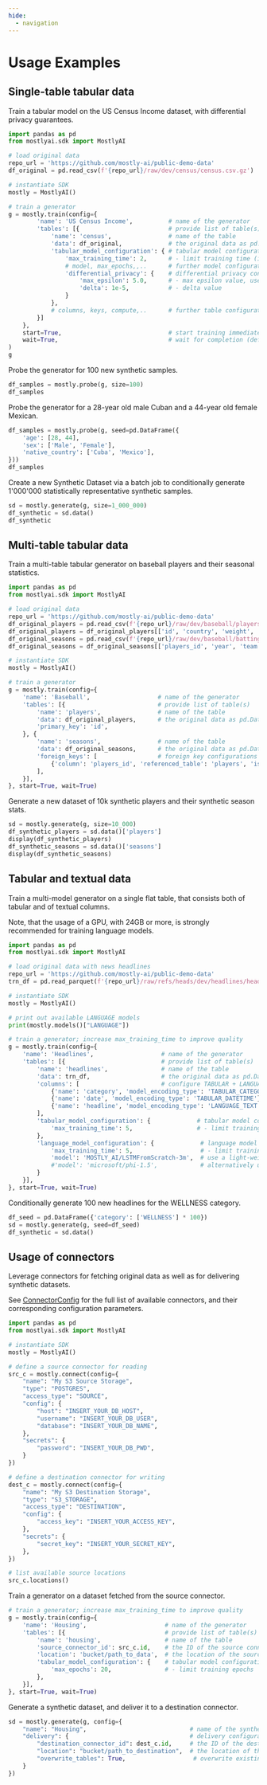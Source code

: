 ```yaml
---
hide:
  - navigation
---
```


# Usage Examples

## Single-table tabular data

Train a tabular model on the US Census Income dataset, with differential privacy guarantees.

```python
import pandas as pd
from mostlyai.sdk import MostlyAI

# load original data
repo_url = 'https://github.com/mostly-ai/public-demo-data'
df_original = pd.read_csv(f'{repo_url}/raw/dev/census/census.csv.gz')

# instantiate SDK
mostly = MostlyAI()

# train a generator
g = mostly.train(config={
        'name': 'US Census Income',          # name of the generator
        'tables': [{                         # provide list of table(s)
            'name': 'census',                # name of the table
            'data': df_original,             # the original data as pd.DataFrame
            'tabular_model_configuration': { # tabular model configuration (optional)
                'max_training_time': 2,      # - limit training time (in minutes)
                # model, max_epochs,,..      # further model configurations (optional)
                'differential_privacy': {    # differential privacy configuration (optional)
                    'max_epsilon': 5.0,      # - max epsilon value, used as stopping criterion
                    'delta': 1e-5,           # - delta value
                }
            },
            # columns, keys, compute,..      # further table configurations (optional)
        }]
    },
    start=True,                              # start training immediately (default: True)
    wait=True,                               # wait for completion (default: True)
)
g
```

Probe the generator for 100 new synthetic samples.
```python
df_samples = mostly.probe(g, size=100)
df_samples
```

Probe the generator for a 28-year old male Cuban and a 44-year old female Mexican.
```python
df_samples = mostly.probe(g, seed=pd.DataFrame({
    'age': [28, 44],
    'sex': ['Male', 'Female'],
    'native_country': ['Cuba', 'Mexico'],
}))
df_samples
```

Create a new Synthetic Dataset via a batch job to conditionally generate 1'000'000 statistically representative synthetic samples.

```python
sd = mostly.generate(g, size=1_000_000)
df_synthetic = sd.data()
df_synthetic
```

## Multi-table tabular data

Train a multi-table tabular generator on baseball players and their seasonal statistics.

```python
import pandas as pd
from mostlyai.sdk import MostlyAI

# load original data
repo_url = 'https://github.com/mostly-ai/public-demo-data'
df_original_players = pd.read_csv(f'{repo_url}/raw/dev/baseball/players.csv.gz')
df_original_players = df_original_players[['id', 'country', 'weight', 'height']]
df_original_seasons = pd.read_csv(f'{repo_url}/raw/dev/baseball/batting.csv.gz')
df_original_seasons = df_original_seasons[['players_id', 'year', 'team', 'G', 'AB', 'HR']]

# instantiate SDK
mostly = MostlyAI()

# train a generator
g = mostly.train(config={
    'name': 'Baseball',                   # name of the generator
    'tables': [{                          # provide list of table(s)
        'name': 'players',                # name of the table
        'data': df_original_players,      # the original data as pd.DataFrame
        'primary_key': 'id',
    }, {
        'name': 'seasons',                # name of the table
        'data': df_original_seasons,      # the original data as pd.DataFrame
        'foreign_keys': [                 # foreign key configurations
            {'column': 'players_id', 'referenced_table': 'players', 'is_context': True},
        ],
    }],
}, start=True, wait=True)
```

Generate a new dataset of 10k synthetic players and their synthetic season stats.
```python
sd = mostly.generate(g, size=10_000)
df_synthetic_players = sd.data()['players']
display(df_synthetic_players)
df_synthetic_seasons = sd.data()['seasons']
display(df_synthetic_seasons)
```

## Tabular and textual data

Train a multi-model generator on a single flat table, that consists both of tabular and of textual columns.

Note, that the usage of a GPU, with 24GB or more, is strongly recommended for training language models.

```python
import pandas as pd
from mostlyai.sdk import MostlyAI

# load original data with news headlines
repo_url = 'https://github.com/mostly-ai/public-demo-data'
trn_df = pd.read_parquet(f'{repo_url}/raw/refs/heads/dev/headlines/headlines.parquet')

# instantiate SDK
mostly = MostlyAI()

# print out available LANGUAGE models
print(mostly.models()["LANGUAGE"])

# train a generator; increase max_training_time to improve quality
g = mostly.train(config={
    'name': 'Headlines',                   # name of the generator
    'tables': [{                           # provide list of table(s)
        'name': 'headlines',               # name of the table
        'data': trn_df,                    # the original data as pd.DataFrame
        'columns': [                       # configure TABULAR + LANGUAGE cols
            {'name': 'category', 'model_encoding_type': 'TABULAR_CATEGORICAL'},
            {'name': 'date', 'model_encoding_type': 'TABULAR_DATETIME'},
            {'name': 'headline', 'model_encoding_type': 'LANGUAGE_TEXT'},
        ],
        'tabular_model_configuration': {             # tabular model configuration (optional)
            'max_training_time': 5,                  # - limit training time (in minutes)
        },
        'language_model_configuration': {             # language model configuration (optional)
            'max_training_time': 5,                   # - limit training time (in minutes)
            'model': 'MOSTLY_AI/LSTMFromScratch-3m',  # use a light-weight LSTM model, trained from scratch (GPU recommended)
            #'model': 'microsoft/phi-1.5',            # alternatively use a pre-trained HF-hosted LLM model (GPU required)
        }
    }],
}, start=True, wait=True)
```

Conditionally generate 100 new headlines for the WELLNESS category.

```python
df_seed = pd.DataFrame({'category': ['WELLNESS'] * 100})
sd = mostly.generate(g, seed=df_seed)
df_synthetic = sd.data()
```

## Usage of connectors

Leverage connectors for fetching original data as well as for delivering synthetic datasets.

See [ConnectorConfig](../api_domain/#mostlyai.sdk.domain.ConnectorConfig) for the full list of available connectors, and their corresponding configuration parameters.

```python
import pandas as pd
from mostlyai.sdk import MostlyAI

# instantiate SDK
mostly = MostlyAI()

# define a source connector for reading
src_c = mostly.connect(config={
    "name": "My S3 Source Storage",
    "type": "POSTGRES",
    "access_type": "SOURCE",
    "config": {
        "host": "INSERT_YOUR_DB_HOST",
        "username": "INSERT_YOUR_DB_USER",
        "database": "INSERT_YOUR_DB_NAME",
    },
    "secrets": {
        "password": "INSERT_YOUR_DB_PWD",
    }
})

# define a destination connector for writing
dest_c = mostly.connect(config={
    "name": "My S3 Destination Storage",
    "type": "S3_STORAGE",
    "access_type": "DESTINATION",
    "config": {
        "access_key": "INSERT_YOUR_ACCESS_KEY",
    },
    "secrets": {
        "secret_key": "INSERT_YOUR_SECRET_KEY",
    },
})

# list available source locations
src_c.locations()
```

Train a generator on a dataset fetched from the source connector.

```python
# train a generator; increase max_training_time to improve quality
g = mostly.train(config={
    'name': 'Housing',                      # name of the generator
    'tables': [{                            # provide list of table(s)
        'name': 'housing',                  # name of the table
        'source_connector_id': src_c.id,    # the ID of the source connector
        'location': 'bucket/path_to_data',  # the location of the source data
        'tabular_model_configuration': {    # tabular model configuration (optional)
            'max_epochs': 20,               # - limit training epochs
        },
    }],
}, start=True, wait=True)
```

Generate a synthetic dataset, and deliver it to a destination connector.

```python
sd = mostly.generate(g, config={
    "name": "Housing",                             # name of the synthetic dataset
    "delivery": {                                  # delivery configuration (optional)
        "destination_connector_id": dest_c.id,     # the ID of the destination connector
        "location": "bucket/path_to_destination",  # the location of the destination data
        "overwrite_tables": True,                   # overwrite existing tables (default: False)
    }
})
```
